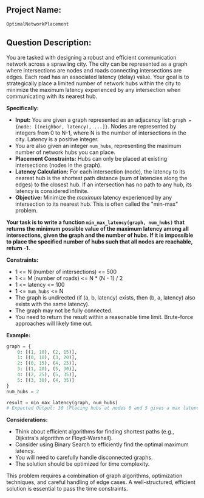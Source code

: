 ## Project Name:

`OptimalNetworkPlacement`

## Question Description:

You are tasked with designing a robust and efficient communication network across a sprawling city. The city can be represented as a graph where intersections are nodes and roads connecting intersections are edges. Each road has an associated latency (delay) value. Your goal is to strategically place a limited number of network hubs within the city to minimize the maximum latency experienced by any intersection when communicating with its nearest hub.

**Specifically:**

*   **Input:** You are given a graph represented as an adjacency list: `graph = {node: [(neighbor, latency), ...]}`. Nodes are represented by integers from 0 to N-1, where N is the number of intersections in the city. Latency is a positive integer.
*   You are also given an integer `num_hubs`, representing the maximum number of network hubs you can place.
*   **Placement Constraints:** Hubs can only be placed at existing intersections (nodes in the graph).
*   **Latency Calculation:** For each intersection (node), the latency to its nearest hub is the shortest path distance (sum of latencies along the edges) to the closest hub. If an intersection has no path to any hub, its latency is considered infinite.
*   **Objective:** Minimize the *maximum* latency experienced by any intersection to its nearest hub. This is often called the "min-max" problem.

**Your task is to write a function `min_max_latency(graph, num_hubs)` that returns the minimum possible value of the maximum latency among all intersections, given the graph and the number of hubs. If it is impossible to place the specified number of hubs such that all nodes are reachable, return -1.**

**Constraints:**

*   1 <= N (number of intersections) <= 500
*   1 <= M (number of roads) <= N * (N - 1) / 2
*   1 <= latency <= 100
*   1 <= `num_hubs` <= N
*   The graph is undirected (if (a, b, latency) exists, then (b, a, latency) also exists with the same latency).
*   The graph may not be fully connected.
*   You need to return the result within a reasonable time limit. Brute-force approaches will likely time out.

**Example:**

```python
graph = {
    0: [(1, 10), (2, 15)],
    1: [(0, 10), (3, 20)],
    2: [(0, 15), (4, 25)],
    3: [(1, 20), (5, 30)],
    4: [(2, 25), (5, 35)],
    5: [(3, 30), (4, 35)]
}
num_hubs = 2

result = min_max_latency(graph, num_hubs)
# Expected Output: 30 (Placing hubs at nodes 0 and 5 gives a max latency of 30)
```

**Considerations:**

*   Think about efficient algorithms for finding shortest paths (e.g., Dijkstra's algorithm or Floyd-Warshall).
*   Consider using Binary Search to efficiently find the optimal maximum latency.
*   You will need to carefully handle disconnected graphs.
*   The solution should be optimized for time complexity.

This problem requires a combination of graph algorithms, optimization techniques, and careful handling of edge cases. A well-structured, efficient solution is essential to pass the time constraints.
